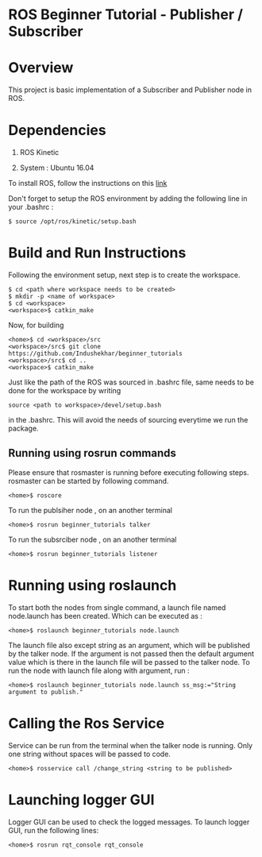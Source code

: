 # ROS Beginner Tutorial - Publisher / Subscriber

# Overview

This project is basic implementation of a Subscriber and Publisher node in ROS.



# Dependencies

1. ROS Kinetic

2. System : Ubuntu 16.04

To install ROS, follow the instructions on this [link](http://wiki.ros.org/kinetic/Installation)

Don't forget to setup the ROS environment by adding the following line in your .bashrc :

```
$ source /opt/ros/kinetic/setup.bash

```

# Build and Run Instructions 

Following the environment setup, next step is to create the workspace.

```
$ cd <path where workspace needs to be created>
$ mkdir -p <name of workspace>
$ cd <workspace>
<workspace>$ catkin_make

```
Now, for building 

```
<home>$ cd <workspace>/src
<workspace>/src$ git clone https://github.com/Indushekhar/beginner_tutorials
<workspace>/src$ cd ..
<workspace>$ catkin_make 

```

Just like the path of the ROS was sourced in .bashrc file, same needs to be done for the workspace by writing 

```
source <path to workspace>/devel/setup.bash
```
in the .bashrc. This will avoid the needs of sourcing everytime we run the package.

## Running using rosrun commands

Please ensure that rosmaster is running before executing following steps. rosmaster can be started by following command.

```
<home>$ roscore

```
To run the publsiher node , on an another terminal 

```
<home>$ rosrun beginner_tutorials talker

```

To run the subsrciber node , on an another terminal 

```
<home>$ rosrun beginner_tutorials listener

```

# Running using roslaunch

To start both the nodes from single command, a launch file named node.launch has been created. Which can be executed as :

```
<home>$ roslaunch beginner_tutorials node.launch 

```

The launch file also except string as an argument, which will be published by the talker node. If the argument is not passed then the default argument value which is there in the launch file will be passed to the talker node. To run the node with launch file along with argument, run :

```
<home>$ roslaunch beginner_tutorials node.launch ss_msg:="String argument to publish."

```

# Calling the Ros Service

Service can be run from the terminal when the talker node is running. Only one string without spaces will be passed to code.

```
<home>$ rosservice call /change_string <string to be published>

```


# Launching logger GUI

Logger GUI can be used to check the logged messages. To launch logger GUI, run the following lines:

```
<home>$ rosrun rqt_console rqt_console

```

